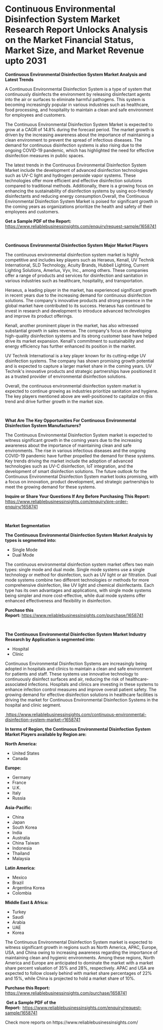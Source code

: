 <p><h1>Continuous Environmental Disinfection System Market Research Report Unlocks Analysis on the Market Financial Status, Market Size, and Market Revenue upto 2031</h1></p><p><strong>Continuous Environmental Disinfection System Market Analysis and Latest Trends</strong></p>
<p><p>A Continuous Environmental Disinfection System is a type of system that continuously disinfects the environment by releasing disinfectant agents into the air or surfaces to eliminate harmful pathogens. This system is becoming increasingly popular in various industries such as healthcare, food processing, and hospitality to maintain a clean and safe environment for employees and customers.</p><p>The Continuous Environmental Disinfection System Market is expected to grow at a CAGR of 14.8% during the forecast period. The market growth is driven by the increasing awareness about the importance of maintaining a clean environment to prevent the spread of infectious diseases. The demand for continuous disinfection systems is also rising due to the ongoing COVID-19 pandemic, which has highlighted the need for effective disinfection measures in public spaces.</p><p>The latest trends in the Continuous Environmental Disinfection System Market include the development of advanced disinfection technologies such as UV-C light and hydrogen peroxide vapor systems. These technologies offer more efficient and effective disinfection solutions compared to traditional methods. Additionally, there is a growing focus on enhancing the sustainability of disinfection systems by using eco-friendly disinfectants and reducing energy consumption.Overall, the Continuous Environmental Disinfection System Market is poised for significant growth in the coming years as organizations prioritize the health and safety of their employees and customers.</p></p>
<p><strong>Get a Sample PDF of the Report:&nbsp;</strong> <a href="https://www.reliablebusinessinsights.com/enquiry/request-sample/1658741">https://www.reliablebusinessinsights.com/enquiry/request-sample/1658741</a></p>
<p>&nbsp;</p>
<p><strong>Continuous Environmental Disinfection System Major Market Players</strong></p>
<p><p>The continuous environmental disinfection system market is highly competitive and includes key players such as Heraeus, Kenall, UV Technik International, SLD Technology, Acuity Brands, Hubbell Lighting, Current Lighting Solutions, Amerlux, Vyv, Inc., among others. These companies offer a range of products and services for disinfection and sanitation in various industries such as healthcare, hospitality, and transportation.</p><p>Heraeus, a leading player in the market, has experienced significant growth in recent years due to the increasing demand for continuous disinfection solutions. The company's innovative products and strong presence in the global market have contributed to its success. Heraeus has continued to invest in research and development to introduce advanced technologies and improve its product offerings.</p><p>Kenall, another prominent player in the market, has also witnessed substantial growth in sales revenue. The company's focus on developing high-quality disinfection systems and its strong customer base have helped drive its market expansion. Kenall's commitment to sustainability and energy efficiency has further enhanced its position in the market.</p><p>UV Technik International is a key player known for its cutting-edge UV disinfection systems. The company has shown promising growth potential and is expected to capture a larger market share in the coming years. UV Technik's innovative products and strategic partnerships have positioned it as a trusted provider of environmental disinfection solutions.</p><p>Overall, the continuous environmental disinfection system market is expected to continue growing as industries prioritize sanitation and hygiene. The key players mentioned above are well-positioned to capitalize on this trend and drive further growth in the market size.</p></p>
<p>&nbsp;</p>
<p><strong>What Are The Key Opportunities For Continuous Environmental Disinfection System Manufacturers?</strong></p>
<p><p>The Continuous Environmental Disinfection System market is expected to witness significant growth in the coming years due to the increasing awareness about the importance of maintaining clean and safe environments. The rise in various infectious diseases and the ongoing COVID-19 pandemic have further propelled the demand for these systems. Key trends driving the market include the adoption of advanced technologies such as UV-C disinfection, IoT integration, and the development of smart disinfection solutions. The future outlook for the Continuous Environmental Disinfection System market looks promising, with a focus on innovation, product development, and strategic partnerships to meet the growing demand for these systems.</p></p>
<p><strong>Inquire or Share Your Questions If Any Before Purchasing This Report:</strong> <a href="https://www.reliablebusinessinsights.com/enquiry/pre-order-enquiry/1658741">https://www.reliablebusinessinsights.com/enquiry/pre-order-enquiry/1658741</a></p>
<p>&nbsp;</p>
<p><strong>Market Segmentation</strong></p>
<p><strong>The Continuous Environmental Disinfection System Market Analysis by types is segmented into:</strong></p>
<p><ul><li>Single Mode</li><li>Dual Mode</li></ul></p>
<p><p>The continuous environmental disinfection system market offers two main types: single mode and dual mode. Single mode systems use a single technology or method for disinfection, such as UV light or air filtration. Dual mode systems combine two different technologies or methods for more comprehensive disinfection, like UV light and chemical disinfectants. Each type has its own advantages and applications, with single mode systems being simpler and more cost-effective, while dual mode systems offer enhanced effectiveness and flexibility in disinfection.</p></p>
<p><strong>Purchase this Report:&nbsp;</strong><a href="https://www.reliablebusinessinsights.com/purchase/1658741">https://www.reliablebusinessinsights.com/purchase/1658741</a></p>
<p>&nbsp;</p>
<p><strong>The Continuous Environmental Disinfection System Market Industry Research by Application is segmented into:</strong></p>
<p><ul><li>Hospital</li><li>Clinic</li></ul></p>
<p><p>Continuous Environmental Disinfection Systems are increasingly being adopted in hospitals and clinics to maintain a clean and safe environment for patients and staff. These systems use innovative technology to continuously disinfect surfaces and air, reducing the risk of healthcare-associated infections. Hospitals and clinics are investing in these systems to enhance infection control measures and improve overall patient safety. The growing demand for effective disinfection solutions in healthcare facilities is driving the market for Continuous Environmental Disinfection Systems in the hospital and clinic segment.</p></p>
<p><a href="https://www.reliablebusinessinsights.com/continuous-environmental-disinfection-system-market-r1658741">&nbsp;https://www.reliablebusinessinsights.com/continuous-environmental-disinfection-system-market-r1658741</a></p>
<p><strong>In terms of Region, the Continuous Environmental Disinfection System Market Players available by Region are:</strong></p>
<p>
    <p> <strong> North America: </strong>
        <ul>
            <li>United States</li>
            <li>Canada</li>
        </ul>
        </p> 
    <p> <strong> Europe: </strong>
        <ul>
            <li>Germany</li>
            <li>France</li>
            <li>U.K.</li>
            <li>Italy</li>
            <li>Russia</li>
        </ul>
        </p> 
    <p> <strong> Asia-Pacific: </strong>
        <ul>
            <li>China</li>
            <li>Japan</li>
            <li>South Korea</li>
            <li>India</li>
            <li>Australia</li>
            <li>China Taiwan</li>
            <li>Indonesia</li>
            <li>Thailand</li>
            <li>Malaysia</li>
        </ul>
        </p> 
    <p> <strong> Latin America: </strong>
        <ul>
            <li>Mexico</li>
            <li>Brazil</li>
            <li>Argentina Korea</li>
            <li>Colombia</li>
        </ul>
        </p> 
    <p> <strong> Middle East & Africa: </strong>
        <ul>
            <li>Turkey</li>
            <li>Saudi</li>
            <li>Arabia</li>
            <li>UAE</li>
            <li>Korea</li>
        </ul>
    </p>
    </p>
<p><p>The Continuous Environmental Disinfection System market is expected to witness significant growth in regions such as North America, APAC, Europe, USA, and China owing to increasing awareness regarding the importance of maintaining clean and hygienic environments. Among these regions, North America and Europe are anticipated to dominate the market with a market share percent valuation of 35% and 28%, respectively. APAC and USA are expected to follow closely behind with market share percentages of 22% and 15%, while China is projected to hold a market share of 10%.</p></p>
<p><strong>Purchase this Report: </strong><a href="https://www.reliablebusinessinsights.com/purchase/1658741">https://www.reliablebusinessinsights.com/purchase/1658741</a></p>
<p>&nbsp;<strong>Get a Sample PDF of the Report:&nbsp;&nbsp;</strong><a href="https://www.reliablebusinessinsights.com/enquiry/request-sample/1658741">https://www.reliablebusinessinsights.com/enquiry/request-sample/1658741</a></p>
<p><strong></strong></p>
<p>Check more reports on https://www.reliablebusinessinsights.com/</p>